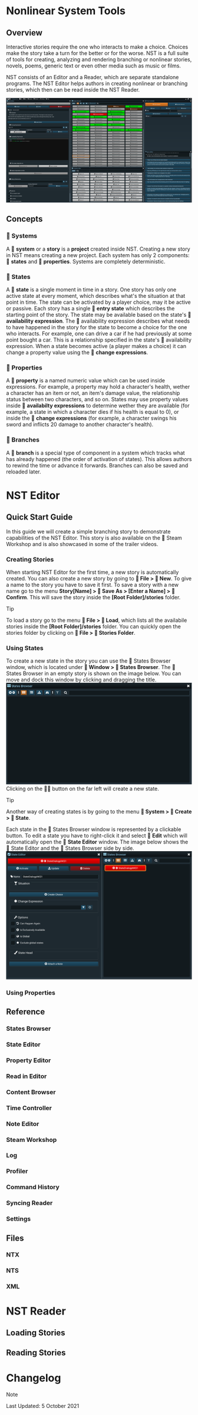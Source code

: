 # Nonlinear System Tools
## Overview
Interactive stories require the one who interacts to make a choice. Choices make the story take a turn for the better or for the worse. NST is a full suite of tools for creating, analyzing and rendering branching or nonlinear stories, novels, poems, generic text  or even other media such as music or films.

NST consists of an Editor and a Reader, which are separate standalone programs. The NST Editor helps authors in creating nonlinear or branching stories, which then can be read inside the NST Reader. 

![NST Editor](editorss.jpg)

## Concepts
### &#xf085; Systems
A &#xf085; **system** or a **story** is a **project** created inside NST. Creating a new story in NST means creating a new project. Each system has only 2 components: &#xf013; **states** and &#xf02d; **properties**. Systems are completely deterministic.
### &#xf013; States
A &#xf013; **state** is a single moment in time in a story. One story has only one active state at every moment, which describes what's the situation at that point in time. The state can be activated by a player choice, may it be active or passive. Each story has a single &#xf061; **entry state** which describes the starting point of the story. The state may be available based on the state's &#xf0cb; **availability expression**. The  &#xf0cb; availability expression describes what needs to have happened in the story for the state to become a choice for the one who interacts. For example, one can drive a car if he had previously at some point bought a car. This is a relationship specified in the state's &#xf0cb; availability expression. When a state becomes active (a player makes a choice) it can change a property value using the &#xf069; **change expressions**.  
### &#xf02d; Properties
A &#xf02d; **property** is a named numeric value which can be used inside expressions. For example, a property may hold a character's health, wether a character has an item or not, an item's damage value, the relationship status between two characters, and so on. States may use property values inside &#xf0cb; **availabilty expressions** to determine wether they are available (for example, a state in which a character dies if his health is equal to 0), or inside the &#xf069; **change expressions** (for example, a character swings his sword and inflicts 20 damage to another character's health). 
### &#xf06c; Branches
A &#xf06c; **branch** is a special type of component in a system which tracks what has already happened (the order of activation of states). This allows authors to rewind the time or advance it forwards. Branches can also be saved and reloaded later.
# NST Editor
## Quick Start Guide
In this guide we will create a simple branching story to demonstrate capabilities of the NST Editor. This story is also available on the &#xf1b7; Steam Workshop and is also showcased in some of the trailer videos.
### Creating Stories
When starting NST Editor for the first time, a new story is automatically created. You can also create a new story by going to **&#xf15b; File > &#xf067; New**. To give a name to the story you have to save it first. To save a story with a new name go to the menu **Story[Name] > &#xf0c7; Save As > [Enter a Name] > &#xf00c; Confirm**. This will save the story inside the **[Root Folder]/stories** folder. 
>[!TIP]
To load a story go to the menu **&#xf15b; File > &#xf07c; Load**, which lists all the availabile stories inside the **[Root Folder]/stories** folder. You can quickly open the stories folder by clicking on **&#xf15b; File > &#xf07c; Stories Folder**. 
### Using States
To create a new state in the story you can use the &#xf009; States Browser window, which is located under **&#xf2d0; Window > &#xf009; States Browser**. The &#xf009; States Browser in an empty story is shown on the image below. You can move and dock this window by clicking and dragging the title.
![Empty States Browser window](StatesBrowserEmpty.png)
Clicking on the **&#xf055;&#xf013;** button on the far left will create a new state. 

>[!TIP]
Another way of creating states is by going to the menu **&#xf085; System > &#xf055; Create > &#xf013; State**.

Each state in the &#xf009; States Browser window is represented by a clickable button. To edit a state you have to right-click it and select &#xf044; **Edit** which will automatically open the &#xf044; **State Editor** window. The image below shows the &#xf044; State Editor and the &#xf009; States Browser side by side.
![States Browser and States Editor side by side](StateEditorBrowserSbS.png)
### Using Properties
## Reference
### States Browser
### State Editor
### Property Editor
### Read in Editor
### Content Browser
### Time Controller
### Note Editor
### Steam Workshop
### Log
### Profiler
### Command History
### Syncing Reader
### Settings
## Files
### NTX
### NTS
### XML
# NST Reader
## Loading Stories
## Reading Stories
# Changelog
> [!NOTE]
Last Updated: 5 October 2021
